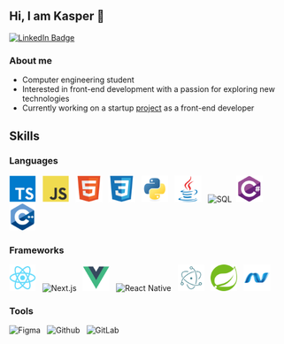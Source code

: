 ## Hi, I am Kasper 👋

<a href="https://www.linkedin.com/in/kasper-nilssen/"><img src="https://img.shields.io/badge/LinkedIn-blue?style=for-the-badge&logo=linkedin&logoColor=white" alt="LinkedIn Badge"></a>

</p>

### About me

- Computer engineering student
- Interested in front-end development with a passion for exploring new technologies
- Currently working on a startup <a href="ttslabs.ai">project</a> as a front-end developer

## Skills

### Languages

<p>
<img src="https://github.com/devicons/devicon/blob/master/icons/typescript/typescript-original.svg" title="Typescript" **alt="Typescript" height="48"/>&nbsp;&nbsp;
<img src="https://github.com/devicons/devicon/blob/master/icons/javascript/javascript-original.svg" title="Javascript" **alt="Javascript" height="48"/>&nbsp;&nbsp;
<img src="https://github.com/devicons/devicon/blob/master/icons/html5/html5-original.svg" title="HTML5" **alt="HTML5" height="48"/>&nbsp;&nbsp;
<img src="https://github.com/devicons/devicon/blob/master/icons/css3/css3-original.svg" title="CSS3" **alt="CSS3" height="48"/>&nbsp;&nbsp;
<img src="https://github.com/devicons/devicon/blob/master/icons/python/python-original.svg" title="Python" **alt="Python" height="48"/>&nbsp;&nbsp;
<img src="https://github.com/devicons/devicon/blob/master/icons/java/java-original.svg" title="Java" **alt="Java" height="48"/>&nbsp;&nbsp;
<img src="https://www.svgrepo.com/show/255832/sql.svg" title="SQL" **alt="SQL" height="48"/>&nbsp;
<img src="https://github.com/devicons/devicon/blob/master/icons/csharp/csharp-original.svg" title="C#" **alt="C#" height="48"/>&nbsp;&nbsp;
<img src="https://github.com/devicons/devicon/blob/master/icons/cplusplus/cplusplus-original.svg" title="C++" **alt="C++" height="48"/>&nbsp;&nbsp;
</p>

### Frameworks

<p>
<img src="https://github.com/devicons/devicon/blob/master/icons/react/react-original.svg" title="React" **alt="React" height="48"/>&nbsp;&nbsp;
<img src="https://seekicon.com/free-icon-download/next-js_1.svg" title="Next.js" **alt="Next.js" height="48"/>&nbsp;&nbsp;
<img src="https://github.com/devicons/devicon/blob/master/icons/vuejs/vuejs-original.svg" title="Vue" **alt="Vue" height="48"/>&nbsp;&nbsp;
<img src="https://raw.githubusercontent.com/kristerkari/react-native-svg-transformer/HEAD/images/react-native-logo.png" title="React Native" **alt="React Native" height="48"/>&nbsp;&nbsp;
<img src="https://github.com/devicons/devicon/blob/master/icons/electron/electron-original.svg" title="Electron" **alt="Electron" height="48"/>&nbsp;&nbsp;
<img src="https://github.com/devicons/devicon/blob/master/icons/spring/spring-original.svg" title="Spring" **alt="Spring" height="48"/>&nbsp;&nbsp;
<img src="https://github.com/devicons/devicon/blob/master/icons/dot-net/dot-net-original.svg" title="ASP.NET" **alt="ASP.NET" height="48"/>&nbsp;&nbsp;
</p>

### Tools

<p>
<img src="https://iconape.com/wp-content/png_logo_vector/figma-logo.png" title="Figma" **alt="Figma" height="48"/>&nbsp;&nbsp;
<img src="https://raw.githubusercontent.com/detain/svg-logos/master/svg/github-1.svg" title="Github" **alt="Github" height="48"/>&nbsp;&nbsp;
<img src="https://i0.wp.com/leeno.org/wp-content/uploads/2018/06/GitLab_Logo.svg_.png?fit=960%2C887&ssl=1" title="GitLab" **alt="GitLab" height="48"/>&nbsp;&nbsp;
</p>
